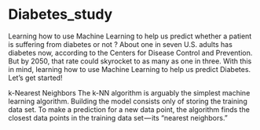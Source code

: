 # Diabetes_study
Learning how to use Machine Learning to help us predict whether a patient is suffering from diabetes or not ?
About one in seven U.S. adults has diabetes now, according to the Centers for Disease Control and Prevention. But by 2050, that rate could skyrocket to as many as one in three. With this in mind, learning how to use Machine Learning to help us predict Diabetes. Let’s get started!

k-Nearest Neighbors
The k-NN algorithm is arguably the simplest machine learning algorithm. Building the model consists only of storing the training data set. To make a prediction for a new data point, the algorithm finds the closest data points in the training data set — its “nearest neighbors.”
